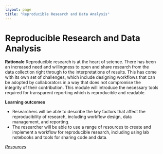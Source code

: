 ```yaml
---
layout: page
title: "Reproducible Research and Data Analysis"
---
```


# Reproducible Research and Data Analysis
**Rationale**
Reproducible research is at the heart of science. There has been an increased need and willingness to open and share research from the data collection right through to the interpretations of results. This has come with its
own set of challenges, which include designing workflows that can be adopted by collaborators in a way that does not compromise the integrity of their contribution. This module will introduce the necessary tools required for transparent reporting which is reproducible and readable.

**Learning outcomes**
* Researchers will be able to describe the key factors that affect the reproducibility of research, including workflow design, data management, and reporting.
* The researcher will be able to use a range of resources to create and implement a workflow for reproducible research, including using lab notebooks and tools for sharing code and data.

[_Resources_](http://opensciencemooc.eu/resources/#three)
